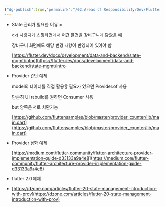 ```yaml
---
{"dg-publish":true,"permalink":"/02.Areas of Responsibility/Dev/Flutter/Flutter - State Management, Provider/","tags":["flutter","dev"],"noteIcon":""}
---
```



- State 관리가 필요한 이유 =
    
    ex) 사용자가 쇼핑화면에서 어떤 물건을 장바구니에 담았을 때 
    
     장바구니 화면에도 해당 변경 사항이 반영되어 있어야 함
    
    [https://flutter.dev/docs/development/data-and-backend/state-mgmt/intro](https://flutter.dev/docs/development/data-and-backend/state-mgmt/intro)
    
- Provider 간단 예제
    
    model의 데이터를 직접 활용할 필요가 있으면 Provider.of 사용
    
    단순히 UI rebuild를 원하면 Consumer 사용
    
    but 양쪽은  서로 치환가능 
    
    [https://github.com/flutter/samples/blob/master/provider_counter/lib/main.dart](https://github.com/flutter/samples/blob/master/provider_counter/lib/main.dart)
    
- Provider 심화 예제
    
    [https://medium.com/flutter-community/flutter-architecture-provider-implementation-guide-d33133a9a4e8](https://medium.com/flutter-community/flutter-architecture-provider-implementation-guide-d33133a9a4e8)
    

- flutter 2.0 예제
- [https://dzone.com/articles/flutter-20-state-management-introduction-with-prov](https://dzone.com/articles/flutter-20-state-management-introduction-with-prov)